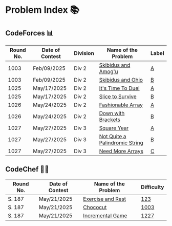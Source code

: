 # Problem Index 📚

## CodeForces 📊
| Round No. | Date of Contest | Division | Name of the Problem                           | Label |
| --------- | --------------- | -------- | --------------------------------------------- | ----------- |
| 1003      | Feb/09/2025     | Div 2    | [Skibidus and Amog'u](https://github.com/risha2211/Competitive-Programming/blob/main/Skibidus-and-Amog'u.md)     | [A](https://codeforces.com/contest/2065/problem/A)          |
| 1003      | Feb/09/2025     | Div 2    | [Skibidus and Ohio](https://github.com/risha2211/Competitive-Programming/blob/main/Skibidus-and-Ohio.md)         | [B](https://codeforces.com/contest/2065/problem/B)           |
| 1025      | May/17/2025     | Div 2    | [It's Time To Duel](https://github.com/risha2211/Competitive-Programming/blob/main/It's-Time-To-Duel.md)         | [A](https://codeforces.com/contest/2109/problem/A)           |
| 1025      | May/17/2025     | Div 2    | [Slice to Survive](https://github.com/risha2211/Competitive-Programming/blob/main/Slice-to-Survive.md)           | [B](https://codeforces.com/contest/2109/problem/B)          |
| 1026      | May/24/2025     | Div 2    | [Fashionable Array](https://github.com/risha2211/Competitive-Programming/blob/main/Fashionable-Array.md)         | [A](https://codeforces.com/contest/2110/problem/A)          |
| 1026      | May/24/2025     | Div 2    | [Down with Brackets](https://github.com/risha2211/Competitive-Programming/blob/main/Down-with-Brackets.md)       | [B](https://codeforces.com/contest/2110/problem/B)           |
| 1027      | May/27/2025     | Div 3    | [Square Year](https://github.com/risha2211/Competitive-Programming/blob/main/Square-Year.md)                     | [A](https://codeforces.com/contest/2114/problem/A)           |
| 1027      | May/27/2025     | Div 3    | [Not Quite a Palindromic String](https://github.com/risha2211/Competitive-Programming/blob/main/Not-Quite-a-Palindromic-String.md) |[B](https://codeforces.com/contest/2114/problem/B)           |
| 1027      | May/27/2025     | Div 3    | [Need More Arrays](https://github.com/risha2211/Competitive-Programming/blob/main/Need-More-Arrays.md)           | [C](https://codeforces.com/contest/2114/problem/A)           |

## CodeChef 🧑‍🍳

| Round No. | Date of Contest | Name of the Problem             | Difficulty |
| --------- | --------------- | -------------------------------| ---------- |
| S. 187       | May/21/2025      | [Exercise and Rest](https://github.com/risha2211/Competitive-Programming/blob/main/Exercise-and-Rest.md)   | [123](https://www.codechef.com/problems/EXREST)    |
| S. 187      | May/21/2025      | [Chococut](https://github.com/risha2211/Competitive-Programming/blob/main/Chococut.md)       | [1003](https://www.codechef.com/problems/CHOCUT)  |
| S. 187    | May/21/2025      | [Incremental Game](https://github.com/risha2211/Competitive-Programming/blob/main/Incremental-Game.md)     | [1227](https://www.codechef.com/problems/INCGAME)    |
